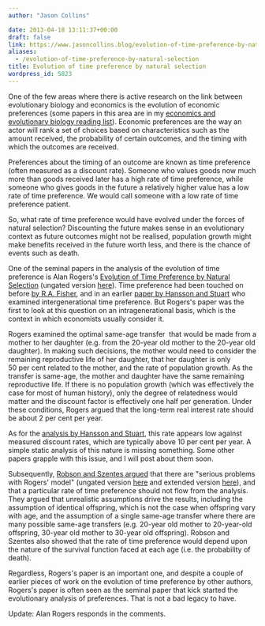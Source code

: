 ```yaml
---
author: "Jason Collins"

date: 2013-04-18 13:11:37+00:00
draft: false
link: https://www.jasoncollins.blog/evolution-of-time-preference-by-natural-selection/
aliases:
  - /evolution-of-time-preference-by-natural-selection
title: Evolution of time preference by natural selection
wordpress_id: 5823
---
```


One of the few areas where there is active research on the link between evolutionary biology and economics is the evolution of economic preferences (some papers in this area are in my [economics and evolutionary biology reading list](https://www.jasoncollins.blog/economics-and-evolutionary-biology-reading-list/)). Economic preferences are the way an actor will rank a set of choices based on characteristics such as the amount received, the probability of certain outcomes, and the timing with which the outcomes are received.

Preferences about the timing of an outcome are known as time preference (often measured as a discount rate). Someone who values goods now much more than goods received later has a high rate of time preference, while someone who gives goods in the future a relatively higher value has a low rate of time preference. We would call someone with a low rate of time preference patient.

So, what rate of time preference would have evolved under the forces of natural selection? Discounting the future makes sense in an evolutionary context as future outcomes might not be realised, population growth might make benefits received in the future worth less, and there is the chance of events such as death.

One of the seminal papers in the analysis of the evolution of time preference is Alan Rogers's [Evolution of Time Preference by Natural Selection](http://www.jstor.org/stable/2118062) (ungated version [here](http://content.csbs.utah.edu/~rogers/pubs/Rogers-AER-84-460.pdf)). Time preference had been touched on before [by R.A. Fisher](https://www.jasoncollins.blog/fisher-on-the-evolution-of-time-preference/), and in an earlier [paper by Hansson and Stuart](https://www.jasoncollins.blog/natural-selection-and-savings/) who examined intergenerational time preference. But Rogers's paper was the first to look at this question on an intragenerational basis, which is the context in which economists usually consider it.

Rogers examined the optimal same-age transfer  that would be made from a mother to her daughter (e.g. from the 20-year old mother to the 20-year old daughter). In making such decisions, the mother would need to consider the remaining reproductive life of her daughter, that her daughter is only 50 per cent related to the mother, and the rate of population growth. As the transfer is same-age, the mother and daughter have the same remaining reproductive life. If there is no population growth (which was effectively the case for most of human history), only the degree of relatedness would matter and the discount factor is effectively one half per generation. Under these conditions, Rogers argued that the long-term real interest rate should be about 2 per cent per year.

As for the [analysis by Hansson and Stuart](https://www.jasoncollins.blog/natural-selection-and-savings/), this rate appears low against measured discount rates, which are typically above 10 per cent per year. A simple static analysis of this nature is missing something. Some other papers grapple with this issue, and I will post about them soon.

Subsequently, [Robson and Szentes argued](https://doi.org/10.1257/aer.98.3.1178) that there are "serious problems with Rogers' model" (ungated version [here](http://www.sfu.ca/~robson/Rogers.pdf) and extended version [here](http://www.sfu.ca/~robson/RogersEx.pdf)), and that a particular rate of time preference should not flow from the analysis. They argued that unrealistic assumptions drive the results, including the assumption of identical offspring, which is not the case when offspring vary with age, and the assumption of a single same-age transfer where there are many possible same-age transfers (e.g. 20-year old mother to 20-year-old offspring, 30-year old mother to 30-year old offspring). Robson and Szentes also showed that the rate of time preference would depend upon the nature of the survival function faced at each age (i.e. the probability of death).

Regardless, Rogers's paper is an important one, and despite a couple of earlier pieces of work on the evolution of time preference by other authors, Rogers's paper is often seen as the seminal paper that kick started the evolutionary analysis of preferences. That is not a bad legacy to have.

Update: Alan Rogers responds in the comments.
